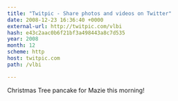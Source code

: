 ```yaml
---
title: "Twitpic - Share photos and videos on Twitter"
date: 2008-12-23 16:36:40 +0000
external-url: http://twitpic.com/vlbi
hash: e43c2aac0b6f21bf3a498443a8c7d535
year: 2008
month: 12
scheme: http
host: twitpic.com
path: /vlbi

---
```


Christmas Tree pancake for Mazie this morning! 
